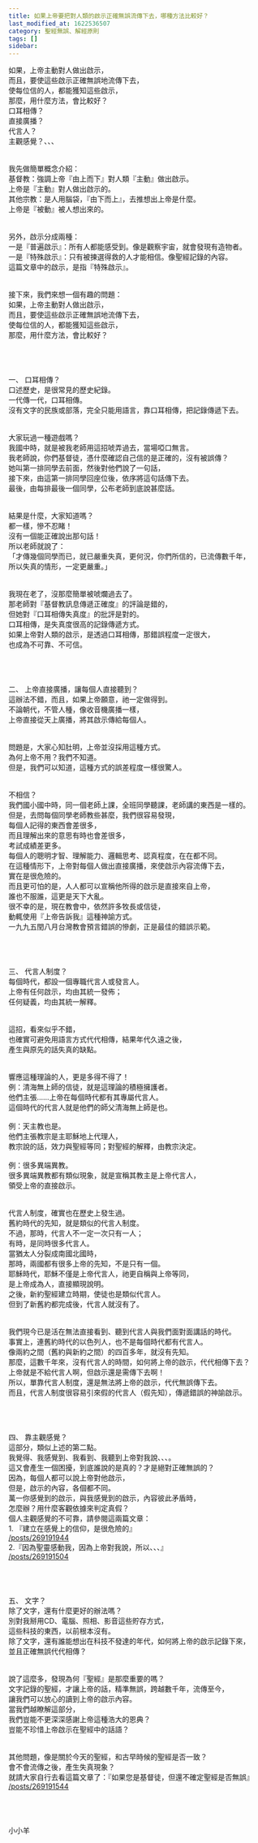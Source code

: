 ```yaml
---
title: 如果上帝要把對人類的啟示正確無誤流傳下去，哪種方法比較好？
last_modified_at: 1622536507
category: 聖經無誤、解經原則
tags: []
sidebar: 
---
```


<div>如果，上帝主動對人做出啟示，</div>
<div>而且，要使這些啟示正確無誤地流傳下去，</div>
<div>使每位信的人，都能獲知這些啟示，</div>
<div>那麼，用什麼方法，會比較好？</div>
<div>口耳相傳？</div>
<div>直接廣播？</div>
<div>代言人？</div>
<div>主觀感覺？、、、 </div>
<div> </div>
<div> </div>
<div>我先做簡單概念介紹：</div>
<div>基督教：強調上帝『由上而下』對人類『主動』做出啟示。</div>
<div>上帝是『主動』對人做出啟示的。</div>
<div>其他宗教：是人用腦袋，『由下而上』，去推想出上帝是什麼。</div>
<div>上帝是『被動』被人想出來的。</div>
<div> </div>
<div> </div>
<div>另外，啟示分成兩種：</div>
<div>一是『普遍啟示』：所有人都能感受到。像是觀察宇宙，就會發現有造物者。</div>
<div>一是『特殊啟示』：只有被揀選得救的人才能相信。像聖經記錄的內容。</div>
<div>這篇文章中的啟示，是指『特殊啟示』。</div>
<div> </div>
<div> </div>
<div>接下來，我們來想一個有趣的問題：</div>
<div>如果，上帝主動對人做出啟示，</div>
<div>而且，要使這些啟示正確無誤地流傳下去，</div>
<div>使每位信的人，都能獲知這些啟示，</div>
<div>那麼，用什麼方法，會比較好？</div>
<div> </div>
<div> </div>
<div> </div>
<div> </div>
<div>一、 口耳相傳？</div>
<div>口述歷史，是很常見的歷史紀錄。</div>
<div>一代傳一代，口耳相傳。</div>
<div>沒有文字的民族或部落，完全只能用語言，靠口耳相傳，把記錄傳遞下去。</div>
<div> </div>
<div> </div>
<div>大家玩過一種遊戲嗎？</div>
<div>我國中時，就是被我老師用這招唬弄過去，當場啞口無言。</div>
<div>我老師說，你們基督徒，憑什麼確認自己信的是正確的，沒有被誤傳？</div>
<div>她叫第一排同學去前面，然後對他們說了一句話，</div>
<div>接下來，由這第一排同學回座位後，依序將這句話傳下去。</div>
<div>最後，由每排最後一個同學，公布老師到底說甚麼話。</div>
<div> </div>
<div> </div>
<div>結果是什麼，大家知道嗎？</div>
<div>都一樣，慘不忍睹！</div>
<div>沒有一個能正確說出那句話！</div>
<div>所以老師就說了：</div>
<div>「才傳幾個同學而已，就已嚴重失真，更何況，你們所信的，已流傳數千年，</div>
<div>所以失真的情形，一定更嚴重。」</div>
<div> </div>
<div> </div>
<div>我現在老了，沒那麼簡單被唬爛過去了。</div>
<div>那老師對『基督教訊息傳遞正確度』的評論是錯的，</div>
<div>但她對『口耳相傳失真度』的批評是對的。</div>
<div>口耳相傳，是失真度很高的記錄傳遞方式。</div>
<div>如果上帝對人類的啟示，是透過口耳相傳，那錯誤程度一定很大，</div>
<div>也成為不可靠、不可信。</div>
<div> </div>
<div> </div>
<div> </div>
<div> </div>
<div>二、 上帝直接廣播，讓每個人直接聽到？</div>
<div>這辦法不錯，而且，如果上帝願意，祂一定做得到。</div>
<div>不論朝代，不管人種，像收音機廣播一樣，</div>
<div>上帝直接從天上廣播，將其啟示傳給每個人。</div>
<div> </div>
<div> </div>
<div>問題是，大家心知肚明，上帝並沒採用這種方式。</div>
<div>為何上帝不用？我們不知道。</div>
<div>但是，我們可以知道，這種方式的誤差程度一樣很驚人。</div>
<div> </div>
<div> </div>
<div>不相信？</div>
<div>我們國小國中時，同一個老師上課，全班同學聽課，老師講的東西是一樣的。</div>
<div>但是，去問每個同學老師教些甚麼，我們很容易發現，</div>
<div>每個人記得的東西會差很多，</div>
<div>而且理解出來的意思有時也會差很多，</div>
<div>考試成績差更多。</div>
<div>每個人的聰明才智、理解能力、邏輯思考、認真程度，在在都不同。</div>
<div>在這種情形下，上帝對每個人做出直接廣播，來使啟示內容流傳下去，</div>
<div>實在是很危險的。</div>
<div>而且更可怕的是，人人都可以宣稱他所得的啟示是直接來自上帝，</div>
<div>誰也不服誰，這更是天下大亂。</div>
<div>很不幸的是，現在教會中，依然許多牧長或信徒，</div>
<div>動輒使用『上帝告訴我』這種神諭方式。</div>
<div>一九九五閏八月台灣教會預言錯誤的慘劇，正是最佳的錯誤示範。</div>
<div> </div>
<div> </div>
<div> </div>
<div> </div>
<div>三、 代言人制度？</div>
<div>每個時代，都設一個專職代言人或發言人。</div>
<div>上帝有任何啟示，均由其統一發佈；</div>
<div>任何疑義，均由其統一解釋。</div>
<div> </div>
<div> </div>
<div>這招，看來似乎不錯，</div>
<div>也確實可避免用語言方式代代相傳，結果年代久遠之後，</div>
<div>產生與原先的話失真的缺點。</div>
<div> </div>
<div> </div>
<div>響應這種理論的人，更是多得不得了！</div>
<div>例：清海無上師的信徒，就是這理論的積極擁護者。</div>
<div>他們主張……上帝在每個時代都有其專屬代言人。</div>
<div>這個時代的代言人就是他們的師父清海無上師是也。</div>
<div> </div>
<div>例：天主教也是。</div>
<div>他們主張教宗是主耶穌地上代理人，</div>
<div>教宗說的話，效力與聖經等同；對聖經的解釋，由教宗決定。</div>
<div> </div>
<div>例：很多異端異教。</div>
<div>很多異端異教都有類似現象，就是宣稱其教主是上帝代言人，</div>
<div>領受上帝的直接啟示。</div>
<div> </div>
<div> </div>
<div>代言人制度，確實也在歷史上發生過。</div>
<div>舊約時代的先知，就是類似的代言人制度。</div>
<div>不過，那時，代言人不一定一次只有一人；</div>
<div>有時，是同時很多代言人。</div>
<div>當猶太人分裂成南國北國時，</div>
<div>那時，兩國都有很多上帝的先知，不是只有一個。</div>
<div>耶穌時代，耶穌不僅是上帝代言人，祂更自稱與上帝等同，</div>
<div>是上帝成為人，直接顯現說明。</div>
<div>之後，新約聖經建立時期，使徒也是類似代言人。</div>
<div>但到了新舊約都完成後，代言人就沒有了。</div>
<div> </div>
<div> </div>
<div>我們現今已是活在無法直接看到、聽到代言人與我們面對面講話的時代。</div>
<div>事實上，連舊約時代的以色列人，也不是每個時代都有代言人。</div>
<div>像兩約之間（舊約與新約之間）的四百多年，就沒有先知。</div>
<div>那麼，這數千年來，沒有代言人的時間，如何將上帝的啟示，代代相傳下去？</div>
<div>上帝就是不給代言人啊，但啟示還是需傳下去啊！</div>
<div>所以，單靠代言人制度，還是無法將上帝的啟示，代代無誤傳下去。</div>
<div>而且，代言人制度很容易引來假的代言人（假先知），傳遞錯誤的神諭啟示。</div>
<div> </div>
<div> </div>
<div> </div>
<div> </div>
<div>四、 靠主觀感覺？</div>
<div>這部分，類似上述的第二點。</div>
<div>我覺得、我感覺到、我看到、我聽到上帝對我說、、、。</div>
<div>這又會產生一個困擾，到底誰說的是真的？才是絕對正確無誤的？</div>
<div>因為，每個人都可以說上帝對他啟示，</div>
<div>但是，啟示的內容，各個都不同。</div>
<div>萬一你感覺到的啟示，與我感覺到的啟示，內容彼此矛盾時，</div>
<div>怎麼辦？用什麼客觀依據來判定真假？</div>
<div>個人主觀感覺的不可靠，請參閱這兩篇文章：</div>
<div>1.<span style="white-space:pre"> </span>『建立在感覺上的信仰，是很危險的』</div>
<div><a href="/posts/269191944" target="_blank">/posts/269191944</a></div>
<div>2.『因為聖靈感動我，因為上帝對我說，所以、、、』</div>
<div><a href="/posts/269191504" target="_blank">/posts/269191504</a></div>
<div> </div>
<div> </div>
<div> </div>
<div> </div>
<div>五、 文字？</div>
<div>除了文字，還有什麼更好的辦法嗎？</div>
<div>別對我掰用CD、電腦、照相、影音這些貯存方式，</div>
<div>這些科技的東西，以前根本沒有。</div>
<div>除了文字，還有誰能想出在科技不發達的年代，如何將上帝的啟示記錄下來，</div>
<div>並且正確無誤代代相傳？</div>
<div> </div>
<div> </div>
<div>說了這麼多，發現為何『聖經』是那麼重要的嗎？</div>
<div>文字記錄的聖經，才讓上帝的話，精準無誤，跨越數千年，流傳至今，</div>
<div>讓我們可以放心的讀到上帝的啟示內容。</div>
<div>當我們越瞭解這部分，</div>
<div>我們豈能不更深深感謝上帝這種浩大的恩典？</div>
<div>豈能不珍惜上帝啟示在聖經中的話語？</div>
<div> </div>
<div> </div>
<div>其他問題，像是關於今天的聖經，和古早時候的聖經是否一致？</div>
<div>會不會流傳之後，產生失真現象？</div>
<div>就請大家自行去看這篇文章了：『如果您是基督徒，但還不確定聖經是否無誤』</div>
<div><a href="/posts/269191544" target="_blank">/posts/269191544</a></div>
<div> </div>
<div> </div>
<div> </div>
<div> </div>
<div>小小羊</div>
<div> </div>
<div> </div>
